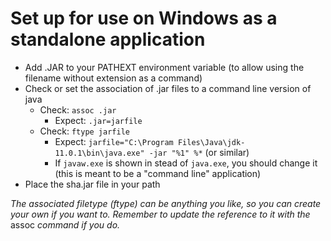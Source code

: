 # Set up for use on Windows as a standalone application
* Add .JAR to your PATHEXT environment variable (to allow using the filename without extension as a command)
* Check or set the association of .jar files to a command line version of java
  * Check: `assoc .jar`
    * Expect: `.jar=jarfile`
  * Check: `ftype jarfile`
    * Expect: `jarfile="C:\Program Files\Java\jdk-11.0.1\bin\java.exe" -jar "%1" %*`
    (or similar)
    * If `javaw.exe` is shown in stead of `java.exe`, you should change it (this is meant to be a "command line" application)
* Place the sha.jar file in your path

_The associated filetype (ftype) can be anything you like, so you can create your own if you want to. Remember to update the reference to it with the_ assoc _command if you do._
